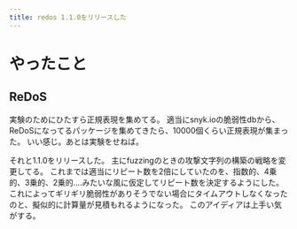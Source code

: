 ```yaml
---
title: redos 1.1.0をリリースした
---
```


# やったこと

## ReDoS

実験のためにひたすら正規表現を集めてる。
適当にsnyk.ioの脆弱性dbから、ReDoSになってるパッケージを集めてきたら、10000個くらい正規表現が集まった。
いい感じ。あとは実験をせねば。

それと1.1.0をリリースした。
主にfuzzingのときの攻撃文字列の構築の戦略を変更してる。
これまでは適当にリピート数を2倍にしていたのを、指数的、4乗的、3乗的、2乗的‥‥みたいな風に仮定してリピート数を決定するようにした。
これによってギリギリ脆弱性がありそうでない場合にタイムアウトしなくなったのと、擬似的に計算量が見積もれるようになった。
このアイディアは上手い気がする。
